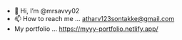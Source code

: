 - 👋 Hi, I’m @mrsavvy02
- 📫 How to reach me ... atharv123sontakke@gmail.com
- My portfolio ... https://myyy-portfolio.netlify.app/

<!---
mrsavvy02/mrsavvy02 is a ✨ special ✨ repository because its `README.md` (this file) appears on your GitHub profile.
You can click the Preview link to take a look at your changes.
--->
